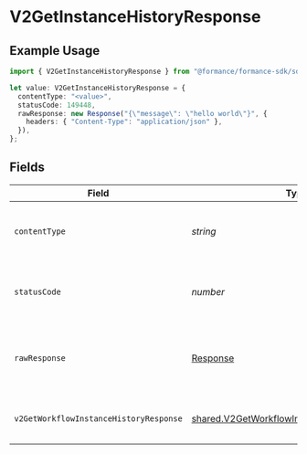 # V2GetInstanceHistoryResponse

## Example Usage

```typescript
import { V2GetInstanceHistoryResponse } from "@formance/formance-sdk/sdk/models/operations";

let value: V2GetInstanceHistoryResponse = {
  contentType: "<value>",
  statusCode: 149448,
  rawResponse: new Response("{\"message\": \"hello world\"}", {
    headers: { "Content-Type": "application/json" },
  }),
};
```

## Fields

| Field                                                                                                             | Type                                                                                                              | Required                                                                                                          | Description                                                                                                       |
| ----------------------------------------------------------------------------------------------------------------- | ----------------------------------------------------------------------------------------------------------------- | ----------------------------------------------------------------------------------------------------------------- | ----------------------------------------------------------------------------------------------------------------- |
| `contentType`                                                                                                     | *string*                                                                                                          | :heavy_check_mark:                                                                                                | HTTP response content type for this operation                                                                     |
| `statusCode`                                                                                                      | *number*                                                                                                          | :heavy_check_mark:                                                                                                | HTTP response status code for this operation                                                                      |
| `rawResponse`                                                                                                     | [Response](https://developer.mozilla.org/en-US/docs/Web/API/Response)                                             | :heavy_check_mark:                                                                                                | Raw HTTP response; suitable for custom response parsing                                                           |
| `v2GetWorkflowInstanceHistoryResponse`                                                                            | [shared.V2GetWorkflowInstanceHistoryResponse](../../../sdk/models/shared/v2getworkflowinstancehistoryresponse.md) | :heavy_minus_sign:                                                                                                | The workflow instance history                                                                                     |